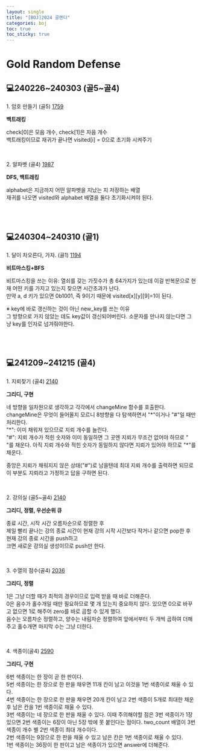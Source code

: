 ```yaml
---
layout: single
title: "[BOJ]2024 골랜디"
categories: boj
toc: true
toc_sticky: true
---
```


# Gold Random Defense

## 💻240226~240303 (골5~골4)

1\. 암호 만들기 (골5)
[1759](https://www.acmicpc.net/problem/1759)

<div class="blue-box">
  <p>
    <b>백트래킹</b>
    <div>check[0]은 모음 개수, check[1]은 자음 개수</div>
    <div>백트래킹이므로 재귀가 끝나면 visited[i] = 0으로 초기화 시켜주기</div>
  </p>
</div>

<script src="https://gist.github.com/chlwlstlf/fc32580efb059392aa43947c5bab7fb3.js"></script>

<br>

2\. 알파벳 (골4)
[1987](https://www.acmicpc.net/problem/1987)

<div class="blue-box">
  <p>
    <b>DFS, 백트래킹</b>
    <div>alphabet은 지금까지 어떤 알파벳을 지났는 지 저장하는 배열</div>
    <div>재귀를 나오면 visited와 alphabet 배열을 둘다 초기화시켜야 된다.</div>
  </p>
</div>

<script src="https://gist.github.com/chlwlstlf/24f0071c292fabe4318f66c2fe9faf9c.js"></script>

<br>
<br>

## 💻240304~240310 (골1)

1\. 달이 차오른다, 가자. (골1)
[1194](https://www.acmicpc.net/problem/1194)

<div class="blue-box">
  <p>
    <b>비트마스킹+BFS</b>
    <p>
      <div>비트마스킹을 쓰는 이유: 열쇠를 갖는 가짓수가 총 64가지가 있는데 이걸 반복문으로 현재 어떤 키를 가지고 있는지 찾으면 시간초과가 난다.</div>
      <div>만약 a, d 키가 있으면 0b1001, 즉 9이기 때문에 visited[x][y][9]=1이 된다.</div>
    </p>
    <p>
      <div>※ key에 바로 갱신하는 것이 아닌 new_key를 쓰는 이유</div>
      <div>그 방향으로 가지 않았는 데도 key값이 갱신되어버린다. 소문자를 만나지 않는다면 그냥 key를 인자로 넘겨줘야한다.</div>
    </p>
  </p>
</div>

<script src="https://gist.github.com/chlwlstlf/8e6bd3dfcb56ee06759ffd5c501f1fc4.js"></script>

<br>
<br>

## 💻241209~241215 (골4)

1\. 지뢰찾기 (골4)
[2140](https://www.acmicpc.net/problem/2140)

<div class="blue-box">
  <p>
    <b>그리디, 구현</b>
    <div>네 방향을 일차원으로 생각하고 각각에서 changeMine 함수를 호출한다.</div>
    <div>changeMine은 무엇이 들어올지 모르니 8방향을 다 탐색하면서 "*"이거나 "#"일 때만 처리한다.</div>
    <div>"*": 이미 채워져 있으므로 지뢰 개수를 늘린다.</div>
    <div>"#": 지뢰 개수가 적힌 숫자와 이미 동일하면 그 곳엔 지뢰가 무조건 없어야 하므로 " "를 채운다. 아직 지뢰 개수와 적힌 숫자가 동일하지 않다면 지뢰가 있어야 하므로 "*"를 채운다.</div>
  </p>
  <p>
    <div>중앙은 지뢰가 채워지지 않은 상태("#")로 남을텐데 최대 지뢰 개수를 출력하면 되므로 이 부분도 지뢰라고 가정하고 답을 구하면 된다.</div>
  </p>
</div>

<script src="https://gist.github.com/chlwlstlf/6f9418bca2329afdac034f5ea5530979.js"></script>

<br>

2\. 강의실 (골5~골4)
[2140](https://www.acmicpc.net/problem/2140)

<div class="blue-box">
  <p>
    <b>그리디, 정렬, 우선순위 큐</b>
    <div>종료 시간, 시작 시간 오름차순으로 정렬한 후</div>
    <div>제일 빨리 끝나는 강의 종료 시간이 현재 강의 시작 시간보다 작거나 같으면 pop한 후 현재 강의 종료 시간을 push하고</div>
    <div>크면 새로운 강의실 생성이므로 push만 한다.</div>
  </p>
</div>

<script src="https://gist.github.com/chlwlstlf/d8052d99af512f5456c8d318c4ee468b.js"></script>

<br>

3\. 수열의 점수(골4)
[2036](https://www.acmicpc.net/problem/2036)

<div class="blue-box">
  <p>
    <b>그리디, 정렬</b>
    <div>1은 그냥 더할 때가 최적의 경우이므로 입력 받을 때 바로 더해준다.</div>
    <div>0은 음수가 홀수개일 때만 필요하므로 몇 개 있는지 중요하지 않다. 있으면 0으로 바꾸고 없으면 1로 해주어 zero를 바로 곱할 수 있게 했다.</div>
    <div>음수는 오름차순 정렬하고, 양수는 내림차순 정렬하여 앞에서부터 두 개씩 곱하여 더해주고 홀수개면 마지막 수는 그냥 더한다.</div>
  </p>
</div>

<script src="https://gist.github.com/chlwlstlf/04e6f45bbc83e738a90b0b07ecdb4803.js"></script>

<br>

4\. 색종이(골4)
[2590](https://www.acmicpc.net/problem/2590)

<div class="blue-box">
  <p>
    <b>그리디, 구현</b>
    <div>6번 색종이는 한 장이 곧 한 판이다.</div>
    <div>5번 색종이는 한 장으로 한 판을 채우면 11개 칸이 남고 이것을 1번 색종이로 채울 수 있다.</div>
    <div>4번 색종이는 한 장으로 한 판을 채우면 20개 칸이 남고 2번 색종이 5개로 최대한 채운 후 남은 칸을 1번 색종이로 채울 수 있다.</div>
    <div>3번 색종이는 네 장으로 한 판을 채울 수 있다. 이때 주의해야할 점은 3번 색종이가 1장 있으면 2번 색종이는 6장이 아닌 5장 밖에 못 붙인다는 점이다. two_count 배열이 3번 색종이 개수 별 2번 색종이 최대 개수이다.</div>
    <div>2번 색종이는 9장으로 한 판을 채울 수 있고 남은 칸은 1번 색종이로 채울 수 있다.</div>
    <div>1번 색종이는 36장이 한 판이고 남은 색종이가 있으면 answer에 더해준다.</div>
  </p>
</div>

<script src="https://gist.github.com/chlwlstlf/706552815226b532c3eeec9aab0608a1.js"></script>

<br>

